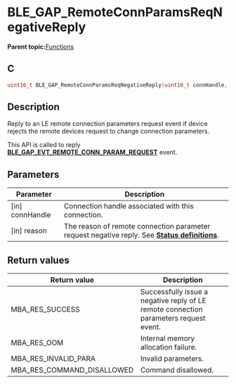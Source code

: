# BLE\_GAP\_RemoteConnParamsReqNegativeReply

**Parent topic:**[Functions](GUID-D235316A-5434-4ADA-AEF5-10D073D0126B.md)

## C

```c
uint16_t BLE_GAP_RemoteConnParamsReqNegativeReply(uint16_t connHandle, uint8_t reason);
```

## Description

Reply to an LE remote connection parameters request event if device rejects the remote devices request to change connection parameters.

This API is called to reply **[BLE\_GAP\_EVT\_REMOTE\_CONN\_PARAM\_REQUEST](GUID-085D2B3E-E5DB-4072-8916-29201399538E.md)** event.

## Parameters

|Parameter|Description|
|---------|-----------|
|\[in\] connHandle|Connection handle associated with this connection.|
|\[in\] reason|The reason of remote connection parameter request negative reply. See **[Status definitions](GUID-B6870242-2E8B-4919-B74D-F61748BF0B4B.md)**.|

## Return values

|Return value|Description|
|------------|-----------|
|MBA\_RES\_SUCCESS|Successfully issue a negative reply of LE remote connection parameters request event.|
|MBA\_RES\_OOM|Internal memory allocation failure.|
|MBA\_RES\_INVALID\_PARA|Invalid parameters.|
|MBA\_RES\_COMMAND\_DISALLOWED|Command disallowed.|

